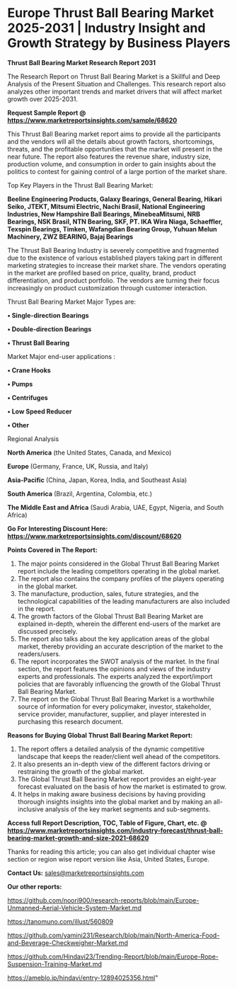 # Europe Thrust Ball Bearing Market 2025-2031 | Industry Insight and Growth Strategy by Business Players

<strong>Thrust Ball Bearing Market Research Report 2031</strong>

The Research Report on Thrust Ball Bearing Market is a Skillful and Deep Analysis of the Present Situation and Challenges. This research report also analyzes other important trends and market drivers that will affect market growth over 2025-2031.

<strong>Request Sample Report @ <a href=https://www.marketreportsinsights.com/sample/68620>https://www.marketreportsinsights.com/sample/68620</a></strong>

This Thrust Ball Bearing market report aims to provide all the participants and the vendors will all the details about growth factors, shortcomings, threats, and the profitable opportunities that the market will present in the near future. The report also features the revenue share, industry size, production volume, and consumption in order to gain insights about the politics to contest for gaining control of a large portion of the market share.

Top Key Players in the Thrust Ball Bearing Market:

<strong>Beeline Engineering Products, Galaxy Bearings, General Bearing, Hikari Seiko, JTEKT, Mitsumi Electric, Nachi Brasil, National Engineering Industries, New Hampshire Ball Bearings, MinebeaMitsumi, NRB Bearings, NSK Brasil, NTN Bearing, SKF, PT. IKA Wira Niaga, Schaeffler, Texspin Bearings, Timken, Wafangdian Bearing Group, Yuhuan Melun Machinery, ZWZ BEARING, Bajaj Bearings</strong>

The Thrust Ball Bearing Industry is severely competitive and fragmented due to the existence of various established players taking part in different marketing strategies to increase their market share. The vendors operating in the market are profiled based on price, quality, brand, product differentiation, and product portfolio. The vendors are turning their focus increasingly on product customization through customer interaction.

Thrust Ball Bearing Market Major Types are:

<strong>• Single-direction Bearings

• Double-direction Bearings

• Thrust Ball Bearing</strong>

Market Major end-user applications :

<strong>• Crane Hooks

• Pumps

• Centrifuges

• Low Speed Reducer

• Other</strong>

Regional Analysis

</u><strong><b>North America</b></strong> (the United States, Canada, and Mexico)

<strong><b>Europe </b></strong>(Germany, France, UK, Russia, and Italy)

<strong><b>Asia-Pacific</b></strong> (China, Japan, Korea, India, and Southeast Asia)

<strong><b>South America</b></strong> (Brazil, Argentina, Colombia, etc.)

<strong><b>The Middle East and Africa</b></strong> (Saudi Arabia, UAE, Egypt, Nigeria, and South Africa)

<strong>Go For Interesting Discount Here: <a href=https://www.marketreportsinsights.com/discount/68620>https://www.marketreportsinsights.com/discount/68620</a></strong>

<strong>Points Covered in The Report:</strong>
<ol>
  <li>The major points considered in the Global Thrust Ball Bearing Market report include the leading competitors operating in the global market.</li>
  <li>The report also contains the company profiles of the players operating in the global market.</li>
  <li>The manufacture, production, sales, future strategies, and the technological capabilities of the leading manufacturers are also included in the report.</li>
  <li>The growth factors of the Global Thrust Ball Bearing Market are explained in-depth, wherein the different end-users of the market are discussed precisely.</li>
  <li>The report also talks about the key application areas of the global market, thereby providing an accurate description of the market to the readers/users.</li>
  <li>The report incorporates the SWOT analysis of the market. In the final section, the report features the opinions and views of the industry experts and professionals. The experts analyzed the export/import policies that are favorably influencing the growth of the Global Thrust Ball Bearing Market.</li>
  <li>The report on the Global Thrust Ball Bearing Market is a worthwhile source of information for every policymaker, investor, stakeholder, service provider, manufacturer, supplier, and player interested in purchasing this research document.</li>
</ol>
<strong>Reasons for Buying Global Thrust Ball Bearing Market Report:</strong>

<ol>
  <li>The report offers a detailed analysis of the dynamic competitive landscape that keeps the reader/client well ahead of the competitors.</li>
  <li>It also presents an in-depth view of the different factors driving or restraining the growth of the global market.</li>
  <li>The Global Thrust Ball Bearing Market report provides an eight-year forecast evaluated on the basis of how the market is estimated to grow.</li>
  <li>It helps in making aware business decisions by having providing thorough insights insights into the global market and by making an all-inclusive analysis of the key market segments and sub-segments.</li>
</ol>
<strong>Access full Report Description, TOC, Table of Figure, Chart, etc. @ <a href=https://www.marketreportsinsights.com/industry-forecast/thrust-ball-bearing-market-growth-and-size-2021-68620>https://www.marketreportsinsights.com/industry-forecast/thrust-ball-bearing-market-growth-and-size-2021-68620</a></strong>


Thanks for reading this article; you can also get individual chapter wise section or region wise report version like Asia, United States, Europe.

<strong>Contact Us:</strong>
sales@marketreportsinsights.com

<strong>Our other reports:</strong>

<a href=https://github.com/noori900/research-reports/blob/main/Europe-Unmanned-Aerial-Vehicle-System-Market.md>https://github.com/noori900/research-reports/blob/main/Europe-Unmanned-Aerial-Vehicle-System-Market.md</a>

<a href=https://tanomuno.com/illust/560809>https://tanomuno.com/illust/560809</a>

<a href=https://github.com/yamini231/Research/blob/main/North-America-Food-and-Beverage-Checkweigher-Market.md>https://github.com/yamini231/Research/blob/main/North-America-Food-and-Beverage-Checkweigher-Market.md</a>

<a href=https://github.com/Hindavi23/Trending-Report/blob/main/Europe-Rope-Suspension-Training-Market.md>https://github.com/Hindavi23/Trending-Report/blob/main/Europe-Rope-Suspension-Training-Market.md</a>

<a href=https://ameblo.jp/hindavi/entry-12894025356.html>https://ameblo.jp/hindavi/entry-12894025356.html</a>"
